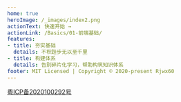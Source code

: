 ```yaml
---
home: true
heroImage: /_images/index2.png
actionText: 快速开始 →
actionLink: /Basics/01-前端基础/
features:
- title: 夯实基础
  details: 不积跬步无以至千里
- title: 构建体系
  details: 告别碎片化学习，帮助构筑知识体系
footer: MIT Licensed | Copyright © 2020-present Rjwx60
---
```


[粤ICP备2020100292号](http://beian.miit.gov.cn/)

